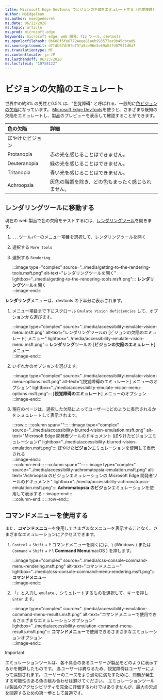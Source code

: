 ```yaml
---
title: Microsoft Edge DevTools でビジョンの不備をエミュレートする (色覚障碍)
author: MSEdgeTeam
ms.author: msedgedevrel
ms.date: 06/22/2020
ms.topic: article
ms.prod: microsoft-edge
keywords: microsoft edge、web 開発、f12 ツール、devtools
ms.openlocfilehash: 0b608f5fe67724eee81aeb993577ee9b45cbca09
ms.sourcegitcommit: d7fdb67df0fe73fa5ae96e5a69a847d07941d0a7
ms.translationtype: MT
ms.contentlocale: ja-JP
ms.lasthandoff: 06/23/2020
ms.locfileid: "10758122"
---
```

# ビジョンの欠陥のエミュレート

世界中の約8% の男性と0.5% は、"色覚障碍" と呼ばれる、一般的に[色ビジョンの欠陥][ColorblindawarenessMain]になっています。  [Microsoft Edge DevTools][MicrosoftEdgeDevTools]を使うと、さまざまな既知の欠陥をエミュレートし、製品のプレビューを表示して確認することができます。  

| 色の欠陥 | 詳細 |  
|:--- |:--- |  
| ぼやけたビジョン |  |   
| Protanopia | 赤の光を感じることはできません。 |  
| Deuteranopia | 緑の光を感じることはできません。 |  
| Tritanopia | 青い光を感じることはできません。 |  
| Achroopsia | 灰色の階調を除き、どの色もまったく感じられません。 |  

## レンダリングツールに移動する  

現在の web 製品で色の欠陥をテストするには、[レンダリングツール][RenderingTools]を開きます。  

1.  `...`ツールバーのメニュー項目を選択して、レンダリングツールを開く  
1.  選択する `More tools`  
1.  選択する `Rendering`  
    
    :::image type="complex" source="../media/getting-to-the-rendering-tools.msft.png" alt-text="レンダリングツールを開く" lightbox="../media/getting-to-the-rendering-tools.msft.png":::
       **レンダリングツール**を開く  
    :::image-end:::  

**レンダリング**メニューは、devtools の下半分に表示されます。  

1.  メニュー項目まで下にスクロール `Emulate Vision deficiencies` して、オプションから選びます。  
    
    :::image type="complex" source="../media/accessibility-emulate-vision-menu.msft.png" alt-text="レンダリングツールの [ビジョンの欠陥のエミュレート] メニュー" lightbox="../media/accessibility-emulate-vision-menu.msft.png":::
       **レンダリング**ツールの [**ビジョンの欠陥のエミュレート**] メニュー  
    :::image-end:::  
    
1.  いずれかのオプションを選びます。  
    
    :::image type="complex" source="../media/accessibility-emulate-vision-menu-options.msft.png" alt-text="[視覚障碍のエミュレート] メニューのオプション" lightbox="../media/accessibility-emulate-vision-menu-options.msft.png":::
       [**視覚障碍のエミュレート**] メニューのオプション  
    :::image-end:::  
    
1.  現在のページは、選択した欠陥によってユーザーにどのように表示されるかをシミュレートして表示されます。  

    :::row:::
       :::column span="":::
          :::image type="complex" source="../media/accessibility-blurred-vision-emulation.msft.png" alt-text="Microsoft Edge 開発者ツールのドキュメント (ぼやけたビジョンエミュレーション)" lightbox="../media/accessibility-blurred-vision-emulation.msft.png":::
             ぼやけた**ビジョン**エミュレーションを使用して表示される  
          :::image-end:::  
       :::column-end:::
       :::column span="":::
          :::image type="complex" source="../media/accessibility-achromatopsia-emulation.msft.png" alt-text="Achroopsia のビジョンエミュレーションの Microsoft Edge 開発者ツールのドキュメント" lightbox="../media/accessibility-achromatopsia-emulation.msft.png":::
             **Achromatopsia のビジョン**エミュレーションを使用して表示する :::image-end:::  
       :::column-end:::
    :::row-end:::
    
## コマンドメニューを使用する  

また、**コマンドメニュー**を使用してさまざまなメニューを表示することなく、さまざまなエミュレーションにアクセスできます。  

1.  `Control` + `Shift` + `P` コマンドメニューを開くには、\ (Windows \) または `Command` + `Shift` + `P` \ **Command Menu**(macOS \) を押します。  
    
    :::image type="complex" source="../media/css-console-command-menu-rendering.msft.png" alt-text="コマンドメニュー" lightbox="../media/css-console-command-menu-rendering.msft.png":::
       **コマンドメニュー**  
    :::image-end:::  
    
1.  「」と入力し `emulate` 、シミュレートするものを選択して、キーを押し `Enter` ます。  
    
    :::image type="complex" source="../media/accessibility-emulation-command-menu-results.msft.png" alt-text="コマンドメニューで使用できるさまざまなエミュレーションオプション" lightbox="../media/accessibility-emulation-command-menu-results.msft.png":::
       **コマンドメニュー**で使用できるさまざまなエミュレーションオプション  
    :::image-end:::  
    
> [!IMPORTANT]
> エミュレーションツールは、各不具合のあるユーザーが製品をどのように表示するかを概算したものです。  各ユーザーは異なるため、視覚障碍はユーザーによって深刻されます。  ユーザーのニーズをより適切に満たすために、問題が発生する可能性のある色の組み合わせは避けてください。  エミュレーションツールは製品のアクセシビリティを完全に評価するわけではありませんが、最大の欠点を回避するための第一歩として最適です。  

<!-- links -->  

[MicrosoftEdgeDevTools]: /microsoft-edge/devtools-guide-chromium "Microsoft Edge (Chromium) 開発者ツール"  
[ColorblindawarenessMain]: http://www.colourblindawareness.org "色覚障碍のある組織"  
[AmfcbMain]: https://www.amfcb.org "色ブラインド (AFCB) のアメリカの基盤"  
[RenderingTools]: /microsoft-edge/devtools-guide-chromium/rendering-tools "Microsoft Edge (Chromium) のレンダリングツール"  
